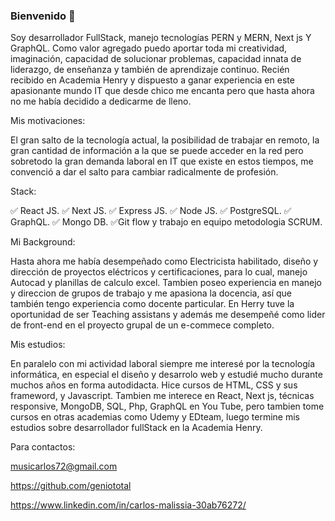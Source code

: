 ### Bienvenido 👋

Soy desarrollador FullStack, manejo tecnologías PERN y MERN, Next js Y GraphQL. Como valor agregado puedo aportar toda mi creatividad, imaginación, capacidad de solucionar problemas, capacidad innata de liderazgo, de enseñanza y también de aprendizaje continuo. 
Recién recibido en Academia Henry y dispuesto a ganar experiencia en este apasionante mundo IT que desde chico me encanta pero que hasta ahora no me había decidido a dedicarme de lleno. 

Mis motivaciones:

El gran salto de la tecnología actual, la posibilidad de trabajar en remoto, la gran cantidad de información a la que se puede acceder en la red pero sobretodo la gran demanda laboral en IT que existe en estos tiempos, me convenció a dar el salto para cambiar radicalmente de profesión.

Stack:

✅ React JS.
✅ Next JS.
✅ Express JS.
✅ Node JS.
✅ PostgreSQL.
✅ GraphQL.
✅ Mongo DB.
✅Git flow y trabajo en equipo metodologia SCRUM.

Mi Background:

Hasta ahora me había desempeñado como Electricista habilitado, diseño y dirección de proyectos eléctricos y certificaciones, para lo cual, manejo Autocad y planillas de calculo excel. Tambien poseo experiencia en manejo y direccion de grupos de trabajo y me apasiona la docencia, así que también tengo experiencia como docente particular. En Herry tuve la oportunidad de ser Teaching assistans y además me desempeñé como lider de front-end en el proyecto grupal de un e-commece completo.

Mis estudios:

En paralelo con mi actividad laboral siempre me interesé por la tecnología informática, en especial el diseño y desarrolo web y estudié mucho durante muchos años en forma autodidacta. Hice cursos de HTML, CSS y sus frameword, y Javascript. Tambien me interece en React, Next js, técnicas responsive, MongoDB, SQL, Php, GraphQL en You Tube, pero tambien tome cursos en otras academias como Udemy y EDteam, luego termine mis estudios sobre desarrollador fullStack en la Academia Henry.

Para contactos:

musicarlos72@gmail.com

https://github.com/geniototal

https://www.linkedin.com/in/carlos-malissia-30ab76272/

<!--
**geniototal/geniototal** is a ✨ _special_ ✨ repository because its `README.md` (this file) appears on your GitHub profile.

Here are some ideas to get you started:

- 🔭 I’m currently working on ...
- 🌱 I’m currently learning ...
- 👯 I’m looking to collaborate on ...
- 🤔 I’m looking for help with ...
- 💬 Ask me about ...
- 📫 How to reach me: ...
- 😄 Pronouns: ...
- ⚡ Fun fact: ...
-->
